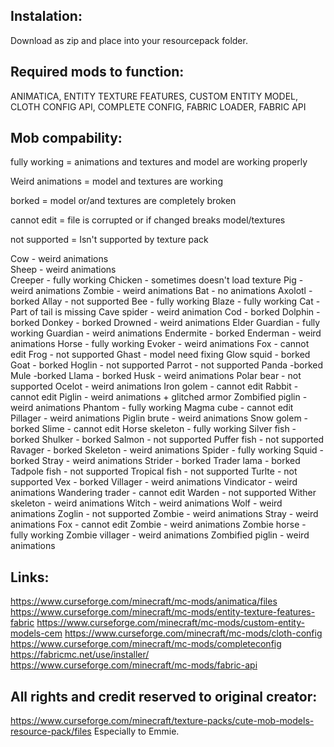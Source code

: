 Instalation:
--------------------------------------------------------
Download as zip and place into your resourcepack folder.

Required mods to function:
--------------------------------------------------------
ANIMATICA, ENTITY TEXTURE FEATURES, CUSTOM ENTITY MODEL, CLOTH CONFIG API, COMPLETE CONFIG,
FABRIC LOADER, FABRIC API

Mob compability:
--------------------------------------------------------
fully working = animations and textures and model are working properly

Weird animations = model and textures are working

borked = model or/and textures are completely broken

cannot edit = file is corrupted or if changed breaks model/textures

not supported = Isn't supported by texture pack

Cow - weird animations  
Sheep - weird animations  
Creeper - fully working 
Chicken - sometimes doesn't load texture
Pig - weird animations
Zombie - weird animations
Bat - no animations
Axolotl - borked
Allay - not supported
Bee - fully working
Blaze - fully working
Cat - Part of tail is missing
Cave spider - weird animation
Cod - borked
Dolphin - borked
Donkey - borked
Drowned - weird animations
Elder Guardian - fully working
Guardian - weird animations
Endermite - borked
Enderman - weird animations
Horse - fully working
Evoker - weird animations
Fox - cannot edit
Frog - not supported
Ghast - model need fixing
Glow squid - borked
Goat - borked
Hoglin - not supported
Parrot - not supported
Panda -borked
Mule -borked
Llama - borked
Husk - weird animations
Polar bear - not supported
Ocelot - weird animations
Iron golem - cannot edit
Rabbit - cannot edit
Piglin - weird animations + glitched armor
Zombified piglin - weird animations
Phantom - fully working
Magma cube - cannot edit
Pillager - weird animations
Piglin brute - weird animations
Snow golem - borked
Slime - cannot edit
Horse skeleton - fully working
Silver fish - borked
Shulker - borked
Salmon - not supported
Puffer fish - not supported
Ravager - borked
Skeleton - weird animations
Spider - fully working
Squid - borked
Stray - weird animations
Strider - borked
Trader lama - borked
Tadpole fish - not supported
Tropical fish - not supported
Turlte - not supported
Vex - borked
Villager - weird animations
Vindicator - weird animations
Wandering trader - cannot edit
Warden - not supported
Wither skeleton - weird animations
Witch - weird animations
Wolf - weird animations
Zoglin - not supported
Zombie - weird animations
Stray - weird animations
Fox - cannot edit
Zombie - weird animations
Zombie horse - fully working
Zombie villager - weird animations
Zombified piglin - weird animations

Links:
--------------------------------------------------------
https://www.curseforge.com/minecraft/mc-mods/animatica/files
https://www.curseforge.com/minecraft/mc-mods/entity-texture-features-fabric
https://www.curseforge.com/minecraft/mc-mods/custom-entity-models-cem
https://www.curseforge.com/minecraft/mc-mods/cloth-config
https://www.curseforge.com/minecraft/mc-mods/completeconfig
https://fabricmc.net/use/installer/
https://www.curseforge.com/minecraft/mc-mods/fabric-api

All rights and credit reserved to original creator:
------------------------------------------------------
https://www.curseforge.com/minecraft/texture-packs/cute-mob-models-resource-pack/files
Especially to Emmie.
